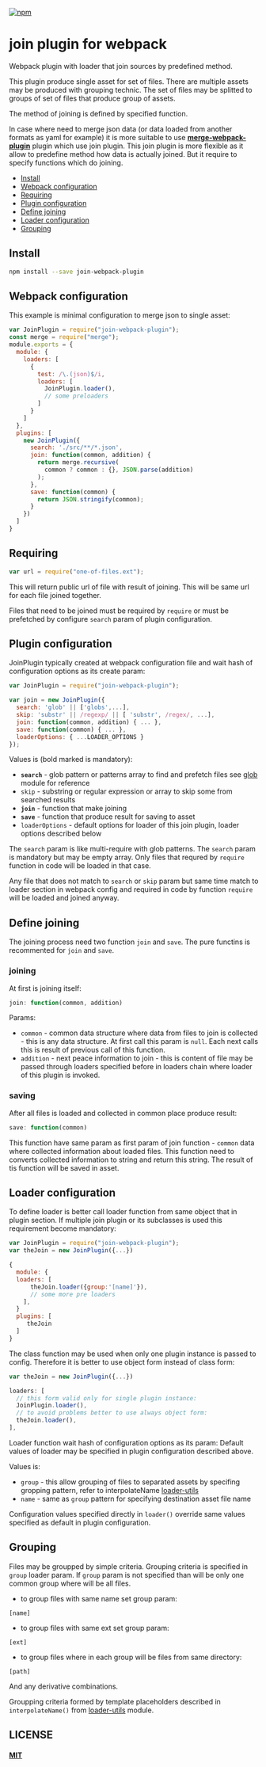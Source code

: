 [![npm][npm]][npm-url]

# join plugin for webpack

Webpack plugin with loader that join sources by predefined method.

This plugin produce single asset for set of files. There are multiple
assets may be produced with grouping technic. The set of files
may be splitted to groups of set of files that produce group of assets.

The method of joining is defined by specified function.

In case where need to merge json data (or data loaded from another formats
as yaml for example) it is more suitable to use
**[merge-webpack-plugin](https://github.com/oklas/merge-webpack-plugin)**
plugin which use join plugin.
This join plugin is more flexible as it allow to predefine method how
data is actually joined. But it require to specify functions which do joining.


- [Install](#install)
- [Webpack configuration](#webpack-configuration)
- [Requiring](#requiring)
- [Plugin configuration](#plugin-configuration)
- [Define joining](#define-joining)
- [Loader configuration](#loader-configuration)
- [Grouping](#grouping)


## Install

```bash
npm install --save join-webpack-plugin
```


## Webpack configuration

This example is minimal configuration to merge json to single asset:

``` javascript
var JoinPlugin = require("join-webpack-plugin");
const merge = require("merge");
module.exports = {
  module: {
    loaders: [
      {
        test: /\.(json)$/i,
        loaders: [
          JoinPlugin.loader(),
          // some preloaders
        ]
      }
    ]
  },
  plugins: [
    new JoinPlugin({
      search: './src/**/*.json',
      join: function(common, addition) {
        return merge.recursive(
          common ? common : {}, JSON.parse(addition)
        );
      },
      save: function(common) {
        return JSON.stringify(common);
      }
    })
  ]
}
```


## Requiring

``` javascript
var url = require("one-of-files.ext");

```

This will return public url of file with result of joining.
This will be same url for each file joined together.

Files that need to be joined must be required by `require`
or must be prefetched by configure `search` param of
plugin configuration.


## Plugin configuration

JoinPlugin typically created at webpack configuration file and
wait hash of configuration options as its create param:

``` javascript
var JoinPlugin = require("join-webpack-plugin");

var join = new JoinPlugin({
  search: 'glob' || ['globs',...],
  skip: 'substr' || /regexp/ || [ 'substr', /regex/, ...],
  join: function(common, addition) { ... },
  save: function(common) { ... },
  loaderOptions: { ...LOADER_OPTIONS }
});
```

Values is (bold marked is mandatory):

* **`search`** - glob pattern or patterns array to find and prefetch files
  see [glob](https://www.npmjs.com/package/glob) module for reference
* `skip` - substring or regular expression or array to skip some from searched results
* **`join`** - function that make joining
* **`save`** - function that produce result for saving to asset
* `loaderOptions` - default options for loader of this join plugin,
  loader options described below

The `search` param is like multi-require with glob patterns.
The `search` param is mandatory but may be empty array.
Only files that requred by `require` function in code
will be loaded in that case.

Any file that does not match to `search` or `skip` param but same
time match to loader section in webpack config and required in code
by function `require` will be loaded and joined anyway.


## Define joining

The joining process need two function `join` and `save`.
The pure functins is recommented for `join` and `save`.

### joining

At first is joining itself:

``` javascript
join: function(common, addition)
```

Params:

* `common` - common data structure where data from files to join is
  collected - this is any data structure. At first call this param
  is `null`. Each next calls this is result of previous call of this function.
* `addition` - next peace information to join - this is content of file may
  be passed through loaders specified before in loaders chain where loader
  of this plugin is invoked.

### saving

After all files is loaded and collected in common place produce result:

``` javascript
save: function(common)
```

This function have same param as first param of join function - `common`
data where collected information about loaded files. This function need
to converts collected information to string and return this string. 
The result of tis function will be saved in asset.


## Loader configuration

To define loader is better call loader function from same object that
in plugin section. If multiple join plugin or its subclasses is
used this requirement become mandatory:

``` javascript
var JoinPlugin = require("join-webpack-plugin");
var theJoin = new JoinPlugin({...})

{
  module: {
  loaders: [
      theJoin.loader({group:'[name]'}),
      // some more pre loaders
    ],
  }
  plugins: [
     theJoin
  ]
}

```        

The class function may be used when only one plugin instance
is passed to config. Therefore it is better to use object
form instead of class form:

``` javascript
var theJoin = new JoinPlugin({...})

loaders: [
  // this form valid only for single plugin instance:
  JoinPlugin.loader(),
  // to avoid problems better to use always object form:
  theJoin.loader(),
],
```

Loader function wait hash of configuration options as its param:
Default values of loader may be specified in plugin configuration
described above.

Values is:

* `group` - this allow grouping of files to separated assets
  by specifing gropping pattern, refer to interpolateName
  [loader-utils](https://github.com/webpack/loader-utils#interpolatename)
* `name` - same as `group` pattern for specifying destination
  asset file name

Configuration values specified directly in `loader()` override
same values specified as default in plugin configuration.


## Grouping

Files may be groupped by simple criteria. Grouping criteria is
specified in `group` loader param. If `group` param is not
specified than will be only one common group where will be 
all files. 

* to group files with same name set group param:

```    
[name]
```

* to group files with same ext set group param:

```    
[ext]
```

* to group files where in each group will be files from same directory:

```    
[path]
```

And any derivative combinations.
    
Groupping criteria formed by template placeholders described
in `interpolateName()` from [loader-utils](https://github.com/webpack/loader-utils#interpolatename) module.


## LICENSE

#### [MIT](./LICENSE.md)

[npm]: https://img.shields.io/npm/v/join-webpack-plugin.svg
[npm-url]: https://npmjs.com/package/join-webpack-plugin

